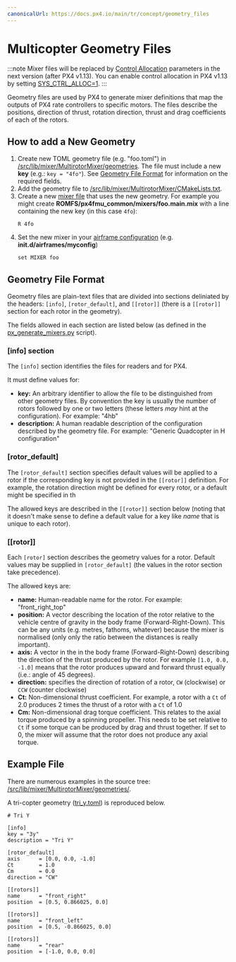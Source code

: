 ```yaml
---
canonicalUrl: https://docs.px4.io/main/tr/concept/geometry_files
---
```


# Multicopter Geometry Files

:::note
Mixer files will be replaced by [Control Allocation](../concept/control_allocation.md) parameters in the next version (after PX4 v1.13). You can enable control allocation in PX4 v1.13 by setting [SYS_CTRL_ALLOC=1](../advanced_config/parameter_reference.md#SYS_CTRL_ALLOC).
:::

Geometry files are used by PX4 to generate mixer definitions that map the outputs of PX4 rate controllers to specific motors. The files describe the positions, direction of thrust, rotation direction, thrust and drag coefficients of each of the rotors.

## How to add a New Geometry

1. Create new TOML geometry file (e.g. "foo.toml") in [/src/lib/mixer/MultirotorMixer/geometries](https://github.com/PX4/PX4-Autopilot/tree/release/1.13/src/lib/mixer/MultirotorMixer/geometries). The file must include a new **key** (e.g.: `key = "4fo"`). See [Geometry File Format](#geometry-file-format) for information on the required fields.
1. Add the geometry file to [/src/lib/mixer/MultirotorMixer/CMakeLists.txt](https://github.com/PX4/PX4-Autopilot/blob/release/1.13/src/lib/mixer/MultirotorMixer/CMakeLists.txt).
1. Create a new [mixer file](../concept/mixing.md) that uses the new geometry. For example you might create **ROMFS/px4fmu_common/mixers/foo.main.mix** with a line containing the new key (in this case `4fo`):
   ```
   R 4fo
   ```
1. Set the new mixer in your [airframe configuration](../dev_airframes/adding_a_new_frame.md#add-new-airframe-to-qgroundcontrol) (e.g. **init.d/airframes/myconfig**)
   ```
   set MIXER foo
   ```

## Geometry File Format

Geometry files are plain-text files that are divided into sections deliniated by the headers: `[info]`, `[rotor_default]`, and `[[rotor]]` (there is a `[[rotor]]` section for each rotor in the geometry).

The fields allowed in each section are listed below (as defined in the [px_generate_mixers.py](https://github.com/PX4/PX4-Autopilot/blob/release/1.13/src/lib/mixer/MultirotorMixer/geometries/tools/px_generate_mixers.py) script).


### [info] section

The `[info]` section identifies the files for readers and for PX4.

It must define values for:
- **key:** An arbitrary identifier to allow the file to be distinguished from other geometry files. By convention the key is usually the number of rotors followed by one or two letters (these letters _may_ hint at the configuration). For example: "4hb"
- **description:** A human readable description of the configuration described by the geometry file. For example: "Generic Quadcopter in H configuration"



### [rotor_default]

The `[rotor_default]` section specifies default values will be applied to a rotor if the corresponding key is not provided in the `[[rotor]]` definition. For example, the rotation direction might be defined for every rotor, or a default might be specified in th

The allowed keys are described in the `[[rotor]]` section below (noting that it doesn't make sense to define a default value for a key like *name* that is unique to each rotor).

### [[rotor]]

Each `[rotor]` section describes the geometry values for a rotor. Default values may be supplied in `[rotor_default]` (the values in the rotor section take precedence).

The allowed keys are:
- **name:** Human-readable name for the rotor. For example: "front_right_top"
- **position:** A vector describing the location of the rotor relative to the vehicle centre of gravity in the body frame (Forward-Right-Down). This can be any units (e.g. metres, fathoms, whatever) because the mixer is normalised (only only the ratio between the distances is really important).
- **axis:** A vector in the in the body frame (Forward-Right-Down) describing the direction of the thrust produced by the rotor. For example `[1.0, 0.0, -1.0]` means that the rotor produces upward and forward thrust equally (i.e.: angle of 45 degrees).
- **direction:** specifies the direction of rotation of a rotor, `CW` (clockwise) or `CCW` (counter clockwise)
- **Ct:** Non-dimensional thrust coefficient. For example, a rotor with a `Ct` of 2.0 produces 2 times the thrust of a rotor with a `Ct` of 1.0
- **Cm:** Non-dimensional drag torque coefficient. This relates to the axial torque produced by a spinning propeller. This needs to be set relative to `Ct` if some torque can be produced by drag and thrust together. If set to 0, the mixer will assume that the rotor does not produce any axial torque.


## Example File

There are numerous examples in the source tree: [/src/lib/mixer/MultirotorMixer/geometries/](https://github.com/PX4/PX4-Autopilot/blob/release/1.13/src/lib/mixer/MultirotorMixer/geometries/).

A tri-copter geometry ([tri_y.toml](https://github.com/PX4/PX4-Autopilot/blob/release/1.13/src/lib/mixer/MultirotorMixer/geometries/tri_y.toml)) is reproduced below.

```
# Tri Y

[info]
key = "3y"
description = "Tri Y"

[rotor_default]
axis      = [0.0, 0.0, -1.0]
Ct        = 1.0
Cm        = 0.0
direction = "CW"

[[rotors]]
name      = "front_right"
position  = [0.5, 0.866025, 0.0]

[[rotors]]
name      = "front_left"
position  = [0.5, -0.866025, 0.0]

[[rotors]]
name      = "rear"
position  = [-1.0, 0.0, 0.0]
```

